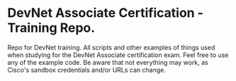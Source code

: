 # DevNet Associate Certification - Training Repo.
Repo for DevNet training. All scripts and other examples of things used when studying for the DevNet Associate certification exam. Feel free to use any of the example code. Be aware that not everything may work, as Cisco's sandbox credentials and/or URLs can change.
